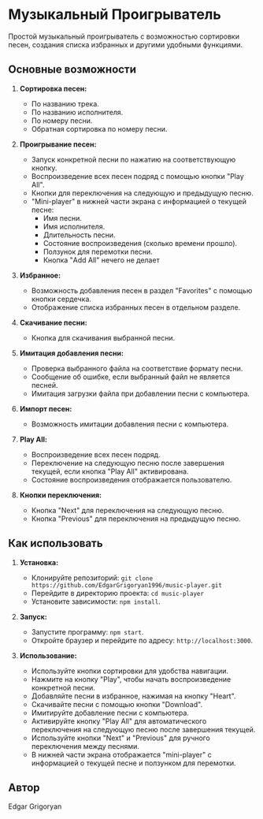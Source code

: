 # Музыкальный Проигрыватель

Простой музыкальный проигрыватель с возможностью сортировки песен, создания списка избранных и другими удобными функциями.

## Основные возможности

1. **Сортировка песен:**
    - По названию трека.
    - По названию исполнителя.
    - По номеру песни.
    - Обратная сортировка по номеру песни.

2. **Проигрывание песен:**
    - Запуск конкретной песни по нажатию на соответствующую кнопку.
    - Воспроизведение всех песен подряд с помощью кнопки "Play All".
    - Кнопки для переключения на следующую и предыдущую песню.
    - "Mini-player" в нижней части экрана с информацией о текущей песне:
      - Имя песни.
      - Имя исполнителя.
      - Длительность песни.
      - Состояние воспроизведения (сколько времени прошло).
      - Ползунок для перемотки песни.
      - Кнопка "Add All" нечего не делает

3. **Избранное:**
    - Возможность добавления песен в раздел "Favorites" с помощью кнопки сердечка.
    - Отображение списка избранных песен в отдельном разделе.

4. **Скачивание песни:**
    - Кнопка для скачивания выбранной песни.

5. **Имитация добавления песни:**
    - Проверка выбранного файла на соответствие формату песни.
    - Сообщение об ошибке, если выбранный файл не является песней.
    - Имитация загрузки файла при добавлении песни с компьютера.

6. **Импорт песен:**
    - Возможность имитации добавления песни с компьютера.

7. **Play All:**
    - Воспроизведение всех песен подряд.
    - Переключение на следующую песню после завершения текущей, если кнопка "Play All" активирована.
    - Состояние воспроизведения отображается пользователю.

8. **Кнопки переключения:**
    - Кнопка "Next" для переключения на следующую песню.
    - Кнопка "Previous" для переключения на предыдущую песню.

## Как использовать

1. **Установка:**
    - Клонируйте репозиторий: `git clone https://github.com/EdgarGrigoryan1996/music-player.git`
    - Перейдите в директорию проекта: `cd music-player`
    - Установите зависимости: `npm install`.

2. **Запуск:**
    - Запустите программу: `npm start`.
    - Откройте браузер и перейдите по адресу: `http://localhost:3000`.

3. **Использование:**
    - Используйте кнопки сортировки для удобства навигации.
    - Нажмите на кнопку "Play", чтобы начать воспроизведение конкретной песни.
    - Добавляйте песни в избранное, нажимая на кнопку "Heart".
    - Скачивайте песни с помощью кнопки "Download".
    - Имитируйте добавление песни с компьютера.
    - Активируйте кнопку "Play All" для автоматического переключения на следующую песню после завершения текущей.
    - Используйте кнопки "Next" и "Previous" для ручного переключения между песнями.
    - В нижней части экрана отображается "mini-player" с информацией о текущей песне и ползунком для перемотки.

## Автор

Edgar Grigoryan
